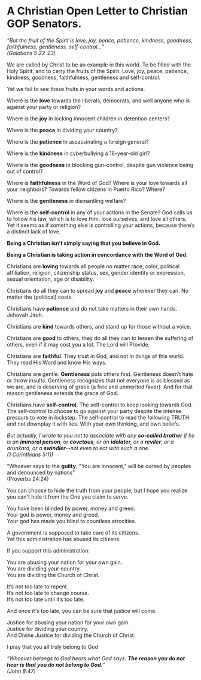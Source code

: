 # A Christian Open Letter to Christian GOP Senators.

*“But the fruit of the Spirit is love, joy, peace, patience, kindness, goodness, faithfulness, gentleness, self-control...”  
(Galatians 5:22-23)*  
  
We are called by Christ to be an example in this world. To be filled with the Holy Spirit, and to carry the fruits of the Spirit. Love, joy, peace, patience, kindness, goodness, faithfulness, gentleness and self-control.  
  
Yet we fail to see these fruits in your words and actions.  
  
Where is the **love** towards the liberals, democrats, and well anyone who is against your party or religion?  
  
Where is the **joy** in locking innocent children in detention centers?  
  
Where is the **peace** in dividing your country?  
  
Where is the **patience** in assassinating a foreign general?  
  
Where is the **kindness** in cyberbullying a 16-year-old girl?  
  
Where is the **goodness** in blocking gun-control, despite gun violence being out of control?  
  
Where is **faithfulness** in the Word of God? Where is your love towards all your neighbors? Towards fellow citizens in Puerto Rico? Where?  
  
Where is the **gentleness** in dismantling welfare?  
  
Where is the **self-control** in any of your actions in the Senate? God calls us to follow his law, which is to love Him, love ourselves, and love all others. Yet it seems as if something else is controlling your actions, because there’s a distinct lack of love.  
  
**Being a Christian isn’t simply saying that you believe in God.**  
  
**Being a Christian is taking action in concordance with the Word of God.**  
  
Christians are **loving** towards all people no matter race, color, political affiliation, religion, citizenship status, sex, gender identity or expression, sexual orientation, age or disability.  
  
Christians do all they can to spread **joy** and **peace** wherever they can. No matter the (political) costs.  
  
Christians have **patience** and do not take matters in their own hands. Jehovah Jireh.  
  
Christians are **kind** towards others, and stand up for those without a voice.  
  
Christians are **good** to others, they do all they can to lessen the suffering of others, even if it may cost you a lot. The Lord will Provide.  
  
Christians are **faithful**. They trust in God, and not in things of this world. They read His Word and know His ways.  
  
Christians are gentle. **Gentleness** puts others first. Gentleness doesn’t hate or throw insults. Gentleness recognizes that not everyone is as blessed as we are, and is deserving of grace (a free and unmerited favor). And for that reason gentleness extends the grace of God.  
  
Christians have **self-control**. The self-control to keep looking towards God. The self-control to choose to go against your party despite the intense pressure to vote in lockstep. The self-control to read the following TRUTH and not downplay it with lies. With your own thinking, and own beliefs.  
  
*But actually, I wrote to you not to associate with any **so-called brother** if he is an **immoral person**, or **covetous**, or an **idolater**, or a **reviler**, or a drunkard, or a **swindler**--not even to eat with such a one.   
(1 Corinthians 5:11)*

“Whoever says to the **guilty**, "You are innocent," will be cursed by peoples and denounced by nations”  
(Proverbs 24:24)

You can choose to hide the truth from your people, but I hope you realize you can't hide it from the One you claim to serve.

You have been blinded by power, money and greed.  
Your god is power, money and greed.  
Your god has made you blind to countless atrocities.  
  
A government is supposed to take care of its citizens.  
Yet this administration has abused its citizens.  
  
If you support this administration:  
  
You are abusing your nation for your own gain.  
You are dividing your country.  
You are dividing the Church of Christ.  
  
It’s not too late to repent.  
It’s not too late to change course.  
It’s not too late until it’s too late.  
  
And once it's too late, you can be sure that justice will come.  
  
Justice for abusing your nation for your own gain.  
Justice for dividing your country.  
And Divine Justice for dividing the Church of Christ.  
  
I pray that you all truly belong to God  
  
*“Whoever belongs to God hears what God says. **The reason you do not hear is that you do not belong to God.**”  
(John 8:47)*
